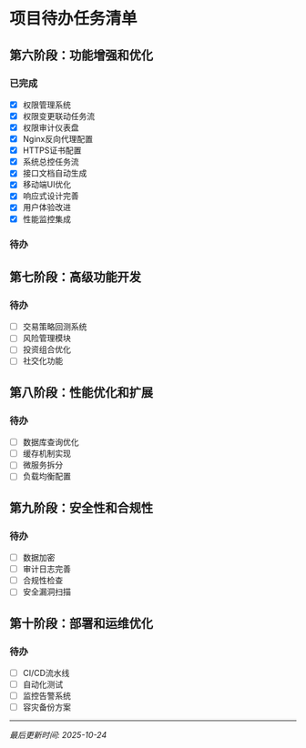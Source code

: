 # 项目待办任务清单

## 第六阶段：功能增强和优化

### 已完成
- [x] 权限管理系统
- [x] 权限变更联动任务流
- [x] 权限审计仪表盘
- [x] Nginx反向代理配置
- [x] HTTPS证书配置
- [x] 系统总控任务流
- [x] 接口文档自动生成
- [x] 移动端UI优化
- [x] 响应式设计完善
- [x] 用户体验改进
- [x] 性能监控集成

### 待办

## 第七阶段：高级功能开发

### 待办
- [ ] 交易策略回测系统
- [ ] 风险管理模块
- [ ] 投资组合优化
- [ ] 社交化功能

## 第八阶段：性能优化和扩展

### 待办
- [ ] 数据库查询优化
- [ ] 缓存机制实现
- [ ] 微服务拆分
- [ ] 负载均衡配置

## 第九阶段：安全性和合规性

### 待办
- [ ] 数据加密
- [ ] 审计日志完善
- [ ] 合规性检查
- [ ] 安全漏洞扫描

## 第十阶段：部署和运维优化

### 待办
- [ ] CI/CD流水线
- [ ] 自动化测试
- [ ] 监控告警系统
- [ ] 容灾备份方案

---
*最后更新时间: 2025-10-24*